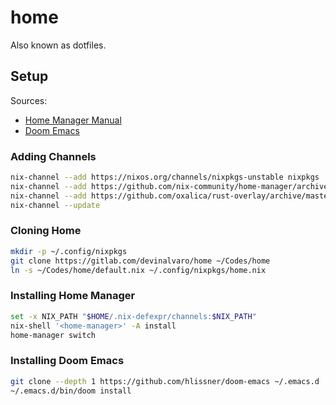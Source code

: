 # home

Also known as dotfiles.

## Setup

Sources:
- [Home Manager Manual](https://nix-community.github.io/home-manager/index.html#sec-install-standalone)
- [Doom Emacs](https://github.com/hlissner/doom-emacs#install)

### Adding Channels

``` sh
nix-channel --add https://nixos.org/channels/nixpkgs-unstable nixpkgs
nix-channel --add https://github.com/nix-community/home-manager/archive/master.tar.gz home-manager
nix-channel --add https://github.com/oxalica/rust-overlay/archive/master.tar.gz rust-overlay
nix-channel --update
```

### Cloning Home

``` sh
mkdir -p ~/.config/nixpkgs
git clone https://gitlab.com/devinalvaro/home ~/Codes/home
ln -s ~/Codes/home/default.nix ~/.config/nixpkgs/home.nix
```

### Installing Home Manager

```sh
set -x NIX_PATH "$HOME/.nix-defexpr/channels:$NIX_PATH"
nix-shell '<home-manager>' -A install
home-manager switch
```

### Installing Doom Emacs

```sh
git clone --depth 1 https://github.com/hlissner/doom-emacs ~/.emacs.d
~/.emacs.d/bin/doom install
```
